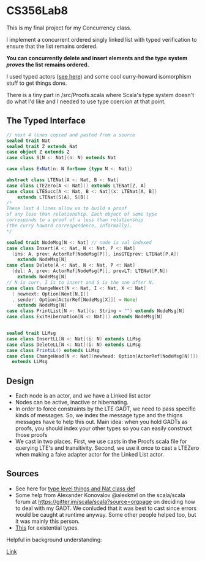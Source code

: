 # CS356Lab8

This is my final project for my Concurrency class.

I implement a concurrent ordered singly linked list
with typed verification
to ensure that the list remains ordered.

**You can concurrently delete and insert elements 
and the type system _proves_ the list remains ordered.**

I used typed actors ([see here](https://doc.akka.io/docs/akka/2.5/typed-actors.html)) and some cool
curry-howard isomorphism stuff to get things done.

There is a tiny part in /src/Proofs.scala where Scala's type system 
doesn't do what I'd like and I needed to use type coercion at that point.



## The Typed Interface


```scala
// next 4 lines copied and pasted from a source
sealed trait Nat
sealed trait Z extends Nat
case object Z extends Z
case class S[N <: Nat](n: N) extends Nat

case class ExNat(n: N forSome {type N <: Nat})

abstract class LTENat[A <: Nat, B <: Nat]
case class LTEZero[A <: Nat]() extends LTENat[Z, A]
case class LTESucc[A <: Nat, B <: Nat](x: LTENat[A, B])
    extends LTENat[S[A], S[B]]
/*
These last 4 lines allow us to build a proof
of any less than relationship. Each object of some type
corresponds to a proof of a less than relationship 
(the curry howard correspondence, informally).
*/

sealed trait NodeMsg[N <: Nat] // node is val indexed
case class Insert[A <: Nat, N <: Nat, P <: Nat]
  (ins: A, prev: ActorRef[NodeMsg[P]], insGTEprev: LTENat[P,A])
    extends NodeMsg[N]
case class Delete[A <: Nat, N <: Nat, P <: Nat]
  (del: A, prev: ActorRef[NodeMsg[P]], prevLT: LTENat[P,N])
    extends NodeMsg[N]
// N is curr, I is to insert and S is the one after N.
case class ChangeNext[N <: Nat, I <: Nat, X <: Nat]
  ( newnext: Option[Next[N,I]]
  , sender: Option[ActorRef[NodeMsg[X]]] = None)
    extends NodeMsg[N]
case class PrintList[N <: Nat](s: String = "") extends NodeMsg[N]
case class ExitHibernation[N <: Nat]() extends NodeMsg[N]


sealed trait LLMsg
case class InsertLL[N <: Nat](i: N) extends LLMsg
case class DeleteLL[N <: Nat](i: N) extends LLMsg
case class PrintLL() extends LLMsg
case class ChangeHead[N <: Nat](newhead: Option[ActorRef[NodeMsg[N]]])
  extends LLMsg

```


## Design

* Each node is an actor, and we have a Linked list actor
* Nodes can be active, inactive or hibernating.
* In order to force constraints by the LTE GADT, we need to pass specific kinds of messages. So, we index the message type and the thigns messages have to help this out. Main idea: when you hold GADTs as proofs, you should index your other types so you can easily construct those proofs
* We cast in two places. First, we use casts in the Proofs.scala file for querying LTE's and transitivity. Second, we use it once to cast a LTEZero when making a fake adapter actor for the Linked List actor.



## Sources

* See here for [type level things and Nat class def](https://brianmckenna.org/blog/evenodd_agda_idris_haskell_scala)
* Some help from Alexander Konovalov @alexknvl on the scala/scala forum at https://gitter.im/scala/scala?source=orgpage on deciding how to deal with my GADT. We conluded that it was best to cast since errors would be caught at runtime anyway. Some other people helped too, but it was mainly this person.
* [This](http://www.drmaciver.com/2008/03/existential-types-in-scala/) for existential types.


Helpful in background understanding:

[Link](http://typelevel.org/blog/2014/07/06/singleton_instance_trick_unsafe.html)




